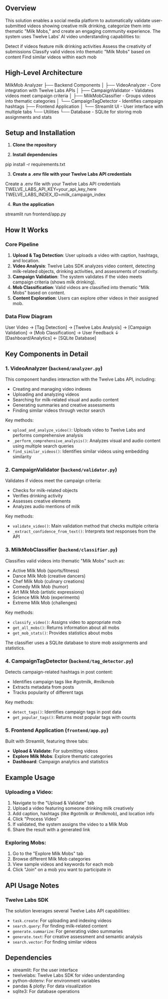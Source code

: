 ## Overview 

This solution enables a social media platform to automatically validate user-submitted videos showing creative milk drinking, categorize them into thematic "Milk Mobs," and create an engaging community experience.
The system uses Twelve Labs' AI video understanding capabilities to:

Detect if videos feature milk drinking activities
Assess the creativity of submissions
Classify valid videos into thematic "Milk Mobs" based on content
Find similar videos within each mob



## High-Level Architecture


MilkMob Analyzer
├── Backend Components
│   ├── VideoAnalyzer - Core integration with Twelve Labs APIs
│   ├── CampaignValidator - Validates videos meet campaign criteria
│   ├── MilkMobClassifier - Groups videos into thematic categories
│   └── CampaignTagDetector - Identifies campaign hashtags
├── Frontend Application
│   └── Streamlit UI - User interface with multiple tabs
└── Utilities
    └── Database - SQLite for storing mob assignments and stats


## Setup and Installation

1. **Clone the repository**

2. **Install dependencies**

pip install -r requirements.txt

3. **Create a .env file with your Twelve Labs API credentials**

Create a .env file with your Twelve Labs API credentials
TWELVE_LABS_API_KEY=your_api_key_here
TWELVE_LABS_INDEX_ID=milk_campaign_index

4. **Run the application**

streamlit run frontend/app.py


## How It Works

### Core Pipeline

1. **Upload & Tag Detection**: User uploads a video with caption, hashtags, and location.
2. **Video Analysis**: Twelve Labs SDK analyzes video content, detecting milk-related objects, drinking activities, and assessments of creativity.
3. **Campaign Validation**: The system validates if the video meets campaign criteria (shows milk drinking).
4. **Mob Classification**: Valid videos are classified into thematic "Milk Mobs" based on content.
5. **Content Exploration**: Users can explore other videos in their assigned mob.

### Data Flow Diagram

User Video → [Tag Detection] → [Twelve Labs Analysis] → [Campaign Validation] → [Mob Classification] → User Feedback
↓
[Dashboard/Analytics] ← [SQLite Database]



## Key Components in Detail

### 1. VideoAnalyzer (`backend/analyzer.py`)

This component handles interaction with the Twelve Labs API, including:
- Creating and managing video indexes
- Uploading and analyzing videos
- Searching for milk-related visual and audio content
- Generating summaries and creative assessments
- Finding similar videos through vector search

Key methods:
- `upload_and_analyze_video()`: Uploads video to Twelve Labs and performs comprehensive analysis
- `_perform_comprehensive_analysis()`: Analyzes visual and audio content using multiple search queries
- `find_similar_videos()`: Identifies similar videos using embedding similarity

### 2. CampaignValidator (`backend/validator.py`)

Validates if videos meet the campaign criteria:
- Checks for milk-related objects
- Verifies drinking activity
- Assesses creative elements
- Analyzes audio mentions of milk

Key methods:
- `validate_video()`: Main validation method that checks multiple criteria
- `_extract_confidence_from_text()`: Interprets text responses from the API

### 3. MilkMobClassifier (`backend/classifier.py`)

Classifies valid videos into thematic "Milk Mobs" such as:
- Active Milk Mob (sports/fitness)
- Dance Milk Mob (creative dancers)
- Chef Milk Mob (culinary creations)
- Comedy Milk Mob (humor)
- Art Milk Mob (artistic expressions)
- Science Milk Mob (experiments)
- Extreme Milk Mob (challenges)

Key methods:
- `classify_video()`: Assigns video to appropriate mob
- `get_all_mobs()`: Returns information about all mobs
- `get_mob_stats()`: Provides statistics about mobs

The classifier uses a SQLite database to store mob assignments and statistics.

### 4. CampaignTagDetector (`backend/tag_detector.py`)

Detects campaign-related hashtags in post content:
- Identifies campaign tags like #gotmilk, #milkmob
- Extracts metadata from posts
- Tracks popularity of different tags

Key methods:
- `detect_tags()`: Identifies campaign tags in post data
- `get_popular_tags()`: Returns most popular tags with counts

### 5. Frontend Application (`frontend/app.py`)

Built with Streamlit, featuring three tabs:
- **Upload & Validate**: For submitting videos
- **Explore Milk Mobs**: Explore thematic categories
- **Dashboard**: Campaign analytics and statistics

## Example Usage

### Uploading a Video:
1. Navigate to the "Upload & Validate" tab
2. Upload a video featuring someone drinking milk creatively
3. Add caption, hashtags (like #gotmilk or #milkmob), and location info
4. Click "Process Video"
5. If validated, the system assigns the video to a Milk Mob
6. Share the result with a generated link

### Exploring Mobs:
1. Go to the "Explore Milk Mobs" tab
2. Browse different Milk Mob categories
3. View sample videos and keywords for each mob
4. Click "Join" on a mob you want to participate in




## API Usage Notes

### Twelve Labs SDK

The solution leverages several Twelve Labs API capabilities:
- `task.create`: For uploading and indexing videos
- `search.query`: For finding milk-related content
- `generate.summarize`: For generating video summaries
- `generate.text`: For creative assessment and semantic analysis
- `search.vector`: For finding similar videos



## Dependencies

- streamlit: For the user interface
- twelvelabs: Twelve Labs SDK for video understanding
- python-dotenv: For environment variables
- pandas & plotly: For data visualization
- sqlite3: For database operations


